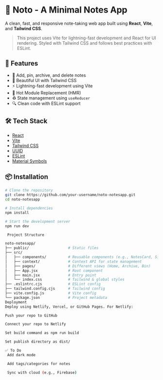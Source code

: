 # 📝 Noto - A Minimal Notes App

A clean, fast, and responsive note-taking web app built using **React**, **Vite**, and **Tailwind CSS**.

> This project uses Vite for lightning-fast development and React for UI rendering. Styled with Tailwind CSS and follows best practices with ESLint.

## 🚀 Features

- 🧠 Add, pin, archive, and delete notes
- 🎨 Beautiful UI with Tailwind CSS
- ⚡ Lightning-fast development using Vite
- 🔁 Hot Module Replacement (HMR)
- ♻️ State management using `useReducer`
- 🔍 Clean code with ESLint support

## 🛠️ Tech Stack

- [React](https://reactjs.org/)
- [Vite](https://vitejs.dev/)
- [Tailwind CSS](https://tailwindcss.com/)
- [UUID](https://www.npmjs.com/package/uuid)
- [ESLint](https://eslint.org/)
- [Material Symbols](https://fonts.google.com/icons)

## 📦 Installation

```bash
# Clone the repository
git clone https://github.com/your-username/noto-notesapp.git
cd noto-notesapp

# Install dependencies
npm install

# Start the development server
npm run dev

 Project Structure

noto-notesapp/
├── public/                  # Static files
├── src/
│   ├── components/          # Reusable components (e.g., NotesCard, Sidebar)
│   ├── context/             # Context API for state management
│   ├── pages/               # Different views (Home, Archive, Bin)
│   ├── App.jsx              # Root component
│   ├── main.jsx             # Entry point
│   └── index.css            # Tailwind & global styles
├── .eslintrc.cjs            # ESLint config
├── tailwind.config.cjs      # Tailwind config
├── vite.config.js           # Vite config
└── package.json             # Project metadata
Deployment
Deploy using Netlify, Vercel, or GitHub Pages. For Netlify:

Push your repo to GitHub

Connect your repo to Netlify

Set build command as npm run build

Set publish directory as dist/

✅ To Do
 Add dark mode

 Add tags/categories for notes

 Sync with cloud (e.g., Firebase)
